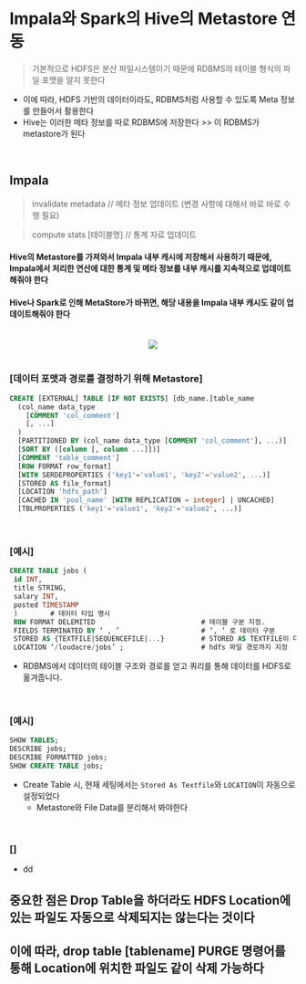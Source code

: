 # Impala와 Spark의 Hive의 Metastore 연동
> 기본적으로 HDFS은 분산 파일시스템이기 때문에 RDBMS의 테이블 형식의 파일 포맷을 알지 못한다
* 이에 따라, HDFS 기반의 데이터이라도, RDBMS처럼 사용할 수 있도록 Meta 정보를 만들어서 활용한다 
* Hive는 이러한 메타 정보를 따로 RDBMS에 저장한다 >> 이 RDBMS가 metastore가 된다
<br>

## Impala 
> invalidate metadata    // 메타 정보 업데이트 (변경 사항에 대해서 바로 바로 수행 필요)

> compute stats [테이블명] // 통계 자료 업데이트

#### Hive의 Metastore를 가져와서 Impala 내부 캐시에 저장해서 사용하기 때문에, Impala에서 처리한 연산에 대한 통계 및 메타 정보를 내부 캐시를 지속적으로 업데이트해줘야 한다
#### Hive나 Spark로 인해 MetaStore가 바뀌면, 해당 내용을 Impala 내부 캐시도 같이 업데이트해줘야 한다

<br>

<div div ="80%" align="center">
  <img src="https://user-images.githubusercontent.com/37537227/128119663-5be63a7d-22d1-450d-b381-9a948e5cf2f2.png" />
</div>

<br>


### [데이터 포맷과 경로를 결정하기 위해 Metastore]
```sql
CREATE [EXTERNAL] TABLE [IF NOT EXISTS] [db_name.]table_name
  (col_name data_type
    [COMMENT 'col_comment']
    [, ...]
  )
  [PARTITIONED BY (col_name data_type [COMMENT 'col_comment'], ...)]
  [SORT BY ([column [, column ...]])]
  [COMMENT 'table_comment']
  [ROW FORMAT row_format]
  [WITH SERDEPROPERTIES ('key1'='value1', 'key2'='value2', ...)]
  [STORED AS file_format]
  [LOCATION 'hdfs_path']
  [CACHED IN 'pool_name' [WITH REPLICATION = integer] | UNCACHED]
  [TBLPROPERTIES ('key1'='value1', 'key2'='value2', ...)]
```

<br>

### [예시] 

``` sql
CREATE TABLE jobs (
 id INT,
 title STRING,
 salary INT,
 posted TIMESTAMP
 )        # 데이터 타입 명시
 ROW FORMAT DELEMITED                          # 테이블 구분 지정.
 FIELDS TERMINATED BY ‘ , ’                    # ‘, ’ 로 데이터 구분
 STORED AS {TEXTFILE|SEQUENCEFILE|...}         # STORED AS TEXTFILE이 디폴트
 LOCATION ‘/loudacre/jobs’ ;                   # hdfs 파일 경로까지 지정 
```

* RDBMS에서 데이터의 테이블 구조와 경로를 얻고 쿼리를 통해 데이터를 HDFS로 옮겨줍니다.

<br>

### [예시]

``` sql
SHOW TABLES;
DESCRIBE jobs;
DESCRIBE FORMATTED jobs;
SHOW CREATE TABLE jobs;
```
* Create Table 시, 현재 세팅에서는 `Stored As Textfile`와 `LOCATION`이 자동으로 설정되었다
  * Metastore와 File Data를 분리해서 봐야한다 

<br>

### []
* dd


## 중요한 점은 Drop Table을 하더라도 HDFS Location에 있는 파일도 자동으로 삭제되지는 않는다는 것이다
## 이에 따라, drop table [tablename] PURGE 명령어를 통해 Location에 위치한 파일도 같이 삭제 가능하다

